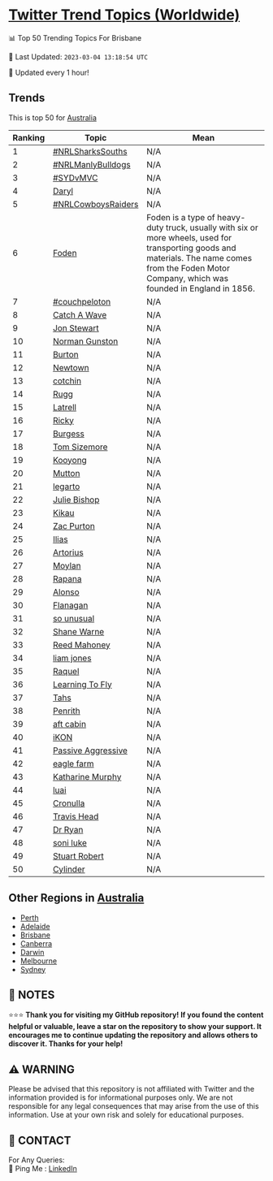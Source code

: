 [Twitter Trend Topics (Worldwide)](https://github.com/ErcinDedeoglu/Twitter-Trend-Topics)
==========


📊 Top 50 Trending Topics For Brisbane

📆 Last Updated: `2023-03-04 13:18:54 UTC`

🔧 Updated every 1 hour!


## Trends

This is top 50 for [Australia](</Australia>)

| Ranking | Topic | Mean |
| ------- | ------------ | ------------ |
| 1 | [#NRLSharksSouths](http://twitter.com/search?q=%23NRLSharksSouths) | N/A |
| 2 | [#NRLManlyBulldogs](http://twitter.com/search?q=%23NRLManlyBulldogs) | N/A |
| 3 | [#SYDvMVC](http://twitter.com/search?q=%23SYDvMVC) | N/A |
| 4 | [Daryl](http://twitter.com/search?q=Daryl) | N/A |
| 5 | [#NRLCowboysRaiders](http://twitter.com/search?q=%23NRLCowboysRaiders) | N/A |
| 6 | [Foden](http://twitter.com/search?q=Foden) | Foden is a type of heavy-duty truck, usually with six or more wheels, used for transporting goods and materials. The name comes from the Foden Motor Company, which was founded in England in 1856. |
| 7 | [#couchpeloton](http://twitter.com/search?q=%23couchpeloton) | N/A |
| 8 | [Catch A Wave](http://twitter.com/search?q=Catch+A+Wave) | N/A |
| 9 | [Jon Stewart](http://twitter.com/search?q=Jon+Stewart) | N/A |
| 10 | [Norman Gunston](http://twitter.com/search?q=Norman+Gunston) | N/A |
| 11 | [Burton](http://twitter.com/search?q=Burton) | N/A |
| 12 | [Newtown](http://twitter.com/search?q=Newtown) | N/A |
| 13 | [cotchin](http://twitter.com/search?q=cotchin) | N/A |
| 14 | [Rugg](http://twitter.com/search?q=Rugg) | N/A |
| 15 | [Latrell](http://twitter.com/search?q=Latrell) | N/A |
| 16 | [Ricky](http://twitter.com/search?q=Ricky) | N/A |
| 17 | [Burgess](http://twitter.com/search?q=Burgess) | N/A |
| 18 | [Tom Sizemore](http://twitter.com/search?q=Tom+Sizemore) | N/A |
| 19 | [Kooyong](http://twitter.com/search?q=Kooyong) | N/A |
| 20 | [Mutton](http://twitter.com/search?q=Mutton) | N/A |
| 21 | [legarto](http://twitter.com/search?q=legarto) | N/A |
| 22 | [Julie Bishop](http://twitter.com/search?q=Julie+Bishop) | N/A |
| 23 | [Kikau](http://twitter.com/search?q=Kikau) | N/A |
| 24 | [Zac Purton](http://twitter.com/search?q=Zac+Purton) | N/A |
| 25 | [Ilias](http://twitter.com/search?q=Ilias) | N/A |
| 26 | [Artorius](http://twitter.com/search?q=Artorius) | N/A |
| 27 | [Moylan](http://twitter.com/search?q=Moylan) | N/A |
| 28 | [Rapana](http://twitter.com/search?q=Rapana) | N/A |
| 29 | [Alonso](http://twitter.com/search?q=Alonso) | N/A |
| 30 | [Flanagan](http://twitter.com/search?q=Flanagan) | N/A |
| 31 | [so unusual](http://twitter.com/search?q=so+unusual) | N/A |
| 32 | [Shane Warne](http://twitter.com/search?q=Shane+Warne) | N/A |
| 33 | [Reed Mahoney](http://twitter.com/search?q=Reed+Mahoney) | N/A |
| 34 | [liam jones](http://twitter.com/search?q=liam+jones) | N/A |
| 35 | [Raquel](http://twitter.com/search?q=Raquel) | N/A |
| 36 | [Learning To Fly](http://twitter.com/search?q=Learning+To+Fly) | N/A |
| 37 | [Tahs](http://twitter.com/search?q=Tahs) | N/A |
| 38 | [Penrith](http://twitter.com/search?q=Penrith) | N/A |
| 39 | [aft cabin](http://twitter.com/search?q=aft+cabin) | N/A |
| 40 | [iKON](http://twitter.com/search?q=iKON) | N/A |
| 41 | [Passive Aggressive](http://twitter.com/search?q=Passive+Aggressive) | N/A |
| 42 | [eagle farm](http://twitter.com/search?q=eagle+farm) | N/A |
| 43 | [Katharine Murphy](http://twitter.com/search?q=Katharine+Murphy) | N/A |
| 44 | [luai](http://twitter.com/search?q=luai) | N/A |
| 45 | [Cronulla](http://twitter.com/search?q=Cronulla) | N/A |
| 46 | [Travis Head](http://twitter.com/search?q=Travis+Head) | N/A |
| 47 | [Dr Ryan](http://twitter.com/search?q=Dr+Ryan) | N/A |
| 48 | [soni luke](http://twitter.com/search?q=soni+luke) | N/A |
| 49 | [Stuart Robert](http://twitter.com/search?q=Stuart+Robert) | N/A |
| 50 | [Cylinder](http://twitter.com/search?q=Cylinder) | N/A |



## Other Regions in [Australia](</Australia>)

* [Perth](</Australia/Perth.md>)
* [Adelaide](</Australia/Adelaide.md>)
* [Brisbane](</Australia/Brisbane.md>)
* [Canberra](</Australia/Canberra.md>)
* [Darwin](</Australia/Darwin.md>)
* [Melbourne](</Australia/Melbourne.md>)
* [Sydney](</Australia/Sydney.md>)



## 📝 NOTES

⭐⭐⭐ **Thank you for visiting my GitHub repository! If you found the content helpful or valuable, leave a star on the repository to show your support. It encourages me to continue updating the repository and allows others to discover it. Thanks for your help!**


## ⚠️ WARNING

Please be advised that this repository is not affiliated with Twitter and the information provided is for informational purposes only. We are not responsible for any legal consequences that may arise from the use of this information. Use at your own risk and solely for educational purposes.


## 📨 CONTACT

 For Any Queries:  
            🏓 Ping Me : [LinkedIn](https://www.linkedin.com/in/ercindedeoglu/)
